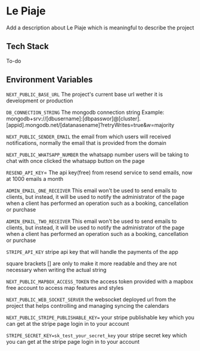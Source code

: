 # Le Piaje

Add a description about Le Piaje which is meaningful to describe the project

## Tech Stack

To-do

## Environment Variables

`NEXT_PUBLIC_BASE_URL`
The project's current base url wether it is development or production

`DB_CONNECTION_STRING`
The mongodb connection string Example: mongodb+srv://[dbusername]:[dbpasswor]@[cluster].[appid].mongodb.net/[datanasename]?retryWrites=true&w=majority

`NEXT_PUBLIC_SENDER_EMAIL`
the email from which users will received notifications, normally the email that is provided from the domain

`NEXT_PUBLIC_WHATSAPP_NUMBER`
the whatsapp number users will be taking to chat with once clicked the whatsapp button on the page

`RESEND_API_KEY`=
The api key(free) from resend service to send emails, now at 1000 emails a month

`ADMIN_EMAIL_ONE_RECEIVER`
This email won't be used to send emails to clients, but instead, it will be used to notify the administrator of the page when a client has performed an operation such as a booking, cancellation or purchase

`ADMIN_EMAIL_TWO_RECEIVER`
This email won't be used to send emails to clients, but instead, it will be used to notify the administrator of the page when a client has performed an operation such as a booking, cancellation or purchase

`STRIPE_API_KEY`
stripe api key that will handle the payments of the app

square brackets [] are only to make it more readable and they are not necessary when writing the actual string

`NEXT_PUBLIC_MAPBOX_ACCESS_TOKEN`
the access token provided with a mapbox free account to access map features and styles

`NEXT_PUBLIC_WEB_SOCKET_SERVER`
the websocket deployed url from the project that helps controlling and managing syncing the calendars

`NEXT_PUBLIC_STRIPE_PUBLISHABLE_KEY=`
your stripe publishable key which you can get at the stripe page login in to your account

`STRIPE_SECRET_KEY=sk_test_your_secret_key`
your stripe secret key which you can get at the stripe page login in to your account